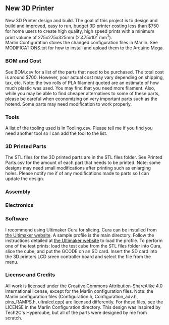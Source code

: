 <h2> New 3D Printer </h2>
New 3D Printer design and build.
The goal of this project is to design and build and improved, easy to run, budget 3D printer costing less than $750 for home users to create high quality, high speed prints with a minimum print volume of 275x275x325mm (2.475x10<sup>7</sup> mm<sup>3</sup>).
<br>
Marlin Configuration stores the changed configuration files in Marlin. See MODIFICATIONS.txt for how to install and upload them to the Arduino Mega.
<br>

<h3> BOM and Cost </h3>
See BOM.csv for a list of the parts that need to be purchased. The total cost is around $700. However, your actual cost may vary depending on shipping, tax, etc. Note: the two rolls of PLA filament quoted are an estimate of how much plastic was used. You may find that you need more filament. Also, while you may be able to find cheaper alternatives to some of these parts, please be careful when economizing on very important parts such as the hotend. Some parts may need modification to work properly.

<h3> Tools </h3>
A list of the tooling used is in Tooling.csv. Please tell me if you find you need another tool so I can add the tool to the list.

<h3> 3D Printed Parts </h3>
The STL files for the 3D printed parts are in the STL files folder. See Printed Parts.csv for the amount of each part that needs to be printed.
Note: some designs may need small modifications after printing such as enlarging holes. Please notify me if of any modifications made to parts so I can update the design.

<h3> Assembly </h3>


<h3> Electronics </h3>


<h3> Software </h3>
I recommend using Ultimaker Cura for slicing. Cura can be installed from <a href="https://www.ultimaker.com/en/products/ultimaker-cura-software">the Ultimaker website</a>. A sample profile is the main directory. Follow the instructions detailed at <a href="https://www.ultimaker.com/en/resources/20441-manage-profiles">the Ultimaker website</a> to load the profile. To perform one of the test prints: load the test cube from the STL files folder into Cura, slice the cube, and put the GCODE on an SD card. Insert the SD card into the 3D printers LCD sreen controller board and select the file from the menu.

<h3> License and Credits </h3>
All work is licensed under the Creative Commons Attribution-ShareAlike 4.0 International license, except for the Marlin configuration files. Note: the Marlin configuration files (Configuration.h, Configuration_adv.h, pins_RAMPS.h, ultralcd.cpp) are licensed differently. For those files, see the LICENSE in the Marlin Configuration directory. This design was inspired by Tech2C's Hypercube, but all of the parts were designed by me from scratch.
